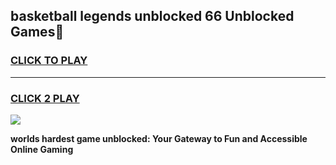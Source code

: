 
## basketball legends unblocked 66 Unblocked Games👋
<h3>
<a href="https://premium.freeplayer.one?title=basketball_legends_unblocked_66&ref=16F">CLICK TO PLAY</a></h3>
<hr>

<h3>
<a href="https://premium.freeplayer.one?title=basketball_legends_unblocked_66&ref=16F">CLICK 2 PLAY</a>
  
</h3>

<a href="https://premium.freeplayer.one?title=basketball_legends_unblocked_66&ref=16F/"><img src="https://clearcache.store/games.png"></a>


**worlds hardest game unblocked: Your Gateway to Fun and Accessible Online Gaming**
